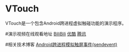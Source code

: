# VTouch
VTouch是一个包含Android跨进程虚拟触碰功能的演示程序。

#演示视频在线观看地址
[BiliBili](http://www.bilibili.com/video/av2440147/)
[优酷](http://v.youku.com/v_show/id_XMTI2MjU0MTQ0NA==.html?from=s1.8-1-1.2)
[腾讯](http://v.qq.com/boke/page/w/9/8/w0156uait98.html)

#相关技术博客
[Android跨进程模拟触屏事件(sendevent)](http://azard.me/blog/2015/06/13/android-cross-app-touch-event-injection/)
